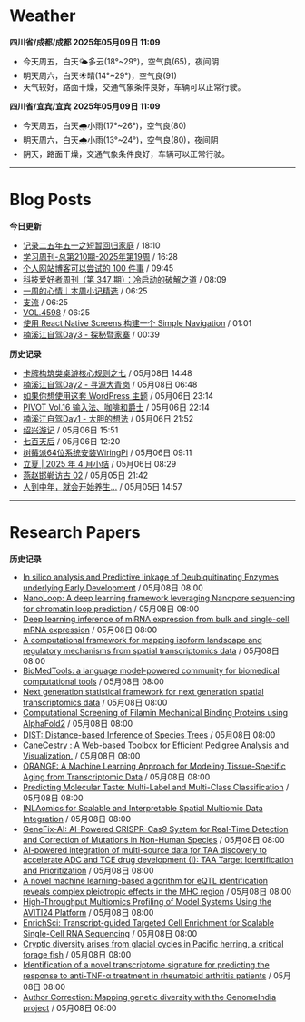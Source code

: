 # Weather
<!--qweather:start-->
**四川省/成都/成都 2025年05月09日 11:09**
- 今天周五，白天🌤️多云(18°~29°)，空气良(65)，夜间阴
- 明天周六，白天☀️晴(14°~29°)，空气良(91)
- 天气较好，路面干燥，交通气象条件良好，车辆可以正常行驶。

**四川省/宜宾/宜宾 2025年05月09日 11:09**
- 今天周五，白天🌧️小雨(17°~26°)，空气良(80)
- 明天周六，白天🌧️小雨(13°~24°)，空气良(80)，夜间阴
- 阴天，路面干燥，交通气象条件良好，车辆可以正常行驶。
<!--qweather:end-->
---
# Blog Posts
<!--rss-blogs:start-->
**今日更新**
- [记录二五年五一之短暂回归家庭](https://wiki.eryajf.net/pages/ad1f6b/) / 18:10
- [学习周刊-总第210期-2025年第19周](https://wiki.eryajf.net/pages/ff011f/) / 16:28
- [个人网站博客可以尝试的 100 件事](https://anotherdayu.com/2025/6940/) / 09:45
- [科技爱好者周刊（第 347 期）：冷启动的破解之道](http://www.ruanyifeng.com/blog/2025/05/weekly-issue-347.html) / 08:09
- [一周的心情｜本周小记精选](http://m.wufazhuce.com/question/4361) / 06:25
- [支流](http://m.wufazhuce.com/article/6784) / 06:25
- [VOL.4598](http://m.wufazhuce.com/one/4747) / 06:25
- [使用 React Native Screens 构建一个 Simple Navigation](https://innei.in/posts/tech/build-simple-navigation-with-react-native-screens) / 01:01
- [楠溪江自驾Day3 - 探秘暨家寨](https://blog.ops-coffee.cn/r/city-china-zhejiang-wenzhou-yongjia-nanxijiang-03.html) / 00:39

**历史记录**
- [卡牌构筑类桌游核心规则之七](https://blog.codingnow.com/2025/05/dbg_rules_7.html) / 05月08日 14:48
- [楠溪江自驾Day2 - 寻源大青岗](https://blog.ops-coffee.cn/r/city-china-zhejiang-wenzhou-yongjia-nanxijiang-02.html) / 05月08日 06:48
- [如果你想使用这套 WordPress 主题](https://anotherdayu.com/2025/6919/) / 05月06日 23:14
- [PIVOT Vol.16 输入法、咖啡和爵士](https://anotherdayu.com/2025/6914/) / 05月06日 22:14
- [楠溪江自驾Day1 - 大胆的想法](https://blog.ops-coffee.cn/r/city-china-zhejiang-wenzhou-yongjia-nanxijiang-01.html) / 05月06日 21:52
- [绍兴游记](https://www.ntiy.com/2274.html) / 05月06日 15:51
- [七百天后](https://imzm.im/700-days-after/) / 05月06日 12:20
- [树莓派64位系统安装WiringPi](https://hp-l.github.io/2025/05/06/091156/) / 05月06日 09:11
- [立夏 | 2025 年 4 月小结](https://thirdshire.com/april-recap-2025/) / 05月06日 08:29
- [燕赵邯郸访古 02](https://blog.pursuitus.com/yan-zhao-handan-visits-02-html.html) / 05月05日 21:42
- [人到中年，就会开始养生…](https://blog.douchi.space/middle-age-wellness/) / 05月05日 14:57
<!--rss-blogs:end-->
---
# Research Papers
<!--rss-papers:start-->
**历史记录**
- [In silico analysis and Predictive linkage of Deubiquitinating Enzymes underlying Early Development](https://www.biorxiv.org/content/10.1101/2025.05.03.652026v1?rss=1) / 05月08日 08:00
- [NanoLoop: A deep learning framework leveraging Nanopore sequencing for chromatin loop prediction](https://www.biorxiv.org/content/10.1101/2025.05.03.651998v1?rss=1) / 05月08日 08:00
- [Deep learning inference of miRNA expression from bulk and single-cell mRNA expression](https://www.biorxiv.org/content/10.1101/2025.05.03.652014v1?rss=1) / 05月08日 08:00
- [A computational framework for mapping isoform landscape and regulatory mechanisms from spatial transcriptomics data](https://www.biorxiv.org/content/10.1101/2025.05.02.651907v1?rss=1) / 05月08日 08:00
- [BioMedTools: a language model-powered community for biomedical computational tools](https://www.biorxiv.org/content/10.1101/2025.05.02.651919v1?rss=1) / 05月08日 08:00
- [Next generation statistical framework for next generation spatial transcriptomics data](https://www.biorxiv.org/content/10.1101/2025.05.02.651852v1?rss=1) / 05月08日 08:00
- [Computational Screening of Filamin Mechanical Binding Proteins using AlphaFold2](https://www.biorxiv.org/content/10.1101/2025.05.02.651884v1?rss=1) / 05月08日 08:00
- [DIST: Distance-based Inference of Species Trees](https://www.biorxiv.org/content/10.1101/2025.05.02.651899v1?rss=1) / 05月08日 08:00
- [CaneCestry : A Web-based Toolbox for Efficient Pedigree Analysis and Visualization.](https://www.biorxiv.org/content/10.1101/2025.05.02.651868v1?rss=1) / 05月08日 08:00
- [ORANGE: A Machine Learning Approach for Modeling Tissue-Specific Aging from Transcriptomic Data](https://www.biorxiv.org/content/10.1101/2025.05.02.651895v1?rss=1) / 05月08日 08:00
- [Predicting Molecular Taste: Multi-Label and Multi-Class Classification](https://www.biorxiv.org/content/10.1101/2025.05.02.651828v1?rss=1) / 05月08日 08:00
- [INLAomics for Scalable and Interpretable Spatial Multiomic Data Integration](https://www.biorxiv.org/content/10.1101/2025.05.02.651831v1?rss=1) / 05月08日 08:00
- [GeneFix-AI: AI-Powered CRISPR-Cas9 System for Real-Time Detection and Correction of Mutations in Non-Human Species](https://www.biorxiv.org/content/10.1101/2025.05.04.652132v1?rss=1) / 05月08日 08:00
- [AI-powered integration of multi-source data for TAA discovery to accelerate ADC and TCE drug development (I): TAA Target Identification and Prioritization](https://www.biorxiv.org/content/10.1101/2025.05.06.652559v1?rss=1) / 05月08日 08:00
- [A novel machine learning-based algorithm for eQTL identification reveals complex pleiotropic effects in the MHC region](https://www.biorxiv.org/content/10.1101/2025.05.06.652558v1?rss=1) / 05月08日 08:00
- [High-Throughput Multiomics Profiling of Model Systems Using the AVITI24 Platform](https://www.biorxiv.org/content/10.1101/2025.05.03.651997v1?rss=1) / 05月08日 08:00
- [EnrichSci: Transcript-guided Targeted Cell Enrichment for Scalable Single-Cell RNA Sequencing](https://www.biorxiv.org/content/10.1101/2025.05.02.651937v1?rss=1) / 05月08日 08:00
- [Cryptic diversity arises from glacial cycles in Pacific herring, a critical forage fish](https://www.biorxiv.org/content/10.1101/2025.05.02.651951v1?rss=1) / 05月08日 08:00
- [Identification of a novel transcriptome signature for predicting the response to anti-TNF-α treatment in rheumatoid arthritis patients](https://www.biorxiv.org/content/10.1101/2025.05.05.652166v1?rss=1) / 05月08日 08:00
- [Author Correction: Mapping genetic diversity with the GenomeIndia project](https://www.nature.com/articles/s41588-025-02206-1) / 05月08日 08:00
<!--rss-papers:end-->
